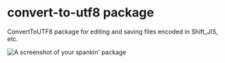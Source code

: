 # convert-to-utf8 package

ConvertToUTF8 package for editing and saving files encoded in Shift_JIS, etc.

![A screenshot of your spankin' package](https://f.cloud.github.com/assets/69169/2290250/c35d867a-a017-11e3-86be-cd7c5bf3ff9b.gif)
